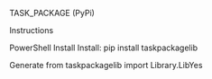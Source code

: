 TASK_PACKAGE (PyPi)

Instructions

PowerShell Install
    Install: pip install taskpackagelib

Generate
    from taskpackagelib import Library.LibYes

